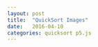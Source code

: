 ```yaml
---
layout: post
title:  "QuickSort Images"
date:   2016-04-10
categories: quicksort p5.js
---
```


<script src="/libraries/p5.js" type="text/javascript"></script>

<script src="/libraries/p5.dom.js" type="text/javascript"></script>
<script src="/libraries/p5.sound.js" type="text/javascript"></script>
<script src="/libraries/imagesort.js" type="text/javascript"></script>
